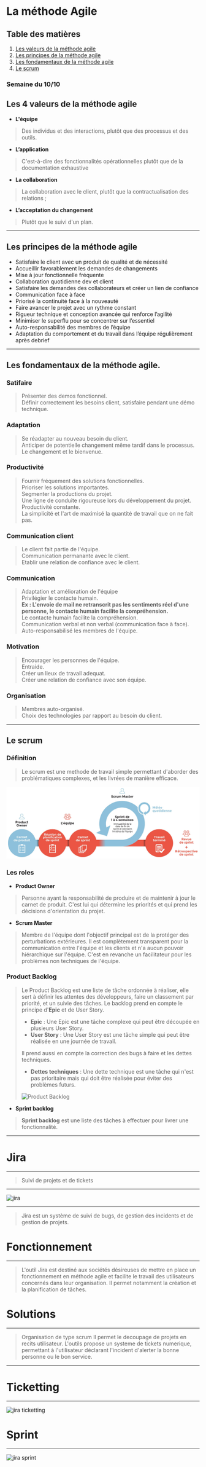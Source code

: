 # La méthode Agile

## Table des matières

1. [Les valeurs de la méthode agile](#vma)
2. [Les principes de la méthode agile](#pma)
3. [Les fondamentaux de la méthode agile](#fma) 
4. [Le scrum](#scrum)

### Semaine du 10/10

## Les 4 valeurs de la méthode agile <a name="vma"></a>

  
- **L'équipe**

>  Des individus et des interactions, plutôt que des processus et des outils.

- **L’application** 

> C'est-à-dire des fonctionnalités opérationnelles plutôt que de la documentation exhaustive

- **La collaboration** 

> La collaboration avec le client, plutôt que la contractualisation des relations ;


- **L’acceptation du changement**

> Plutôt que le suivi d'un plan.

---

## Les principes de la méthode agile <a name="pma"></a>

- Satisfaire le client avec un produit de qualité et de nécessité
- Accueillir favorablement les demandes de changements
- Mise à jour fonctionnelle fréquente
- Collaboration quotidienne dev et client
- Satisfaire les demandes des collaborateurs et créer un lien de confiance 
- Communication face à face
- Priorisé la continuité face à la nouveauté
- Faire avancer le projet avec un rythme constant
- Rigueur technique et conception avancée qui renforce l’agilité
- Minimiser le superflu pour se concentrer sur l’essentiel
- Auto-responsabilité des membres de l’équipe
- Adaptation du comportement et du travail dans l’équipe régulièrement après debrief


---



## Les fondamentaux de la méthode agile. <a name="fma"></a>

### Satifaire

> Présenter des demos fonctionnel. <br />
> Définir correctement les besoins client, satisfaire pendant une démo technique. <br />

### Adaptation

> Se réadapter au nouveau besoin du client. <br />
> Anticiper de potentielle changement même tardif dans le processus. <br />
> Le changement et le bienvenue. <br />

### Productivité

> Fournir fréquement des solutions fonctionnelles. <br />
> Prioriser les solutions importantes. <br />
> Segmenter la productions du projet. <br />
> Une ligne de conduite rigoureuse lors du développement du projet. <br />
> Productivité constante. <br />
> La simplicité et l'art de maximisé la quantité de travail que on ne fait pas. <br />

### Communication client

> Le client fait partie de l'équipe. <br />
> Communication permanante avec le client. <br />
> Etablir une relation de confiance avec le client. <br />

### Communication 

> Adaptation et amélioration de l'équipe <br />
> Privilégier le contacte humain. <br />
> **Ex : L'envoie de mail ne retranscrit pas les sentiments réel d'une personne, le contacte humain facilite la compréhension.** <br />
> Le contacte humain facilite la compréhension. <br />
> Communication verbal et non verbal (communication face à face). <br />
> Auto-responsabilisé les membres de l'équipe.

### Motivation

> Encourager les personnes de l'équipe. <br />
> Entraide. <br />
> Créer un lieux de travail adequat. <br />
> Créer une relation de confiance avec son équipe. <br />


### Organisation

> Membres auto-organisé. <br />
> Choix des technologies par rapport au besoin du client. <br />

---

## Le scrum <a name="scrum"></a>

### Définition

> Le scrum est une methode de travail simple permettant d'aborder des problématiques complexes, et les livrées de manière efficace.

<div>
<img src="../images/scrum_schema.jpeg">
</div>

### Les roles

- __**Product Owner**__

> Personne ayant la responsabilité de produire et de maintenir à jour le carnet de produit. C'est lui qui détermine les priorités et qui prend les décisions d'orientation du projet.

- __**Scrum Master**__

> Membre de l'équipe dont l'objectif principal est de la protéger des perturbations extérieures. Il est complètement transparent pour la communication entre l'équipe et les clients et n'a aucun pouvoir hiérarchique sur l'équipe. C'est en revanche un facilitateur pour les problèmes non techniques de l'équipe.


### Product Backlog

> Le Product Backlog est une liste de tâche ordonnée à réaliser, elle sert à définir les attentes des développeurs, faire un classement par priorité, et un suivie des tâches.
> Le backlog prend en compte le principe d'**Epic** et de User Story.
> 
> - **Epic** : Une Epic est une tâche complexe qui peut être découpée en plusieurs User Story.
> - **User Story** : Une User Story est une tâche simple qui peut être réalisée en une journée de travail.
> 
> Il prend aussi en compte la correction des bugs à faire et les dettes techniques.
> 
> - **Dettes techniques** : Une dette technique est une tâche qui n'est pas prioritaire mais qui doit être réalisée pour éviter des problèmes futurs.
> 
> ![Product Backlog](https://assets.asana.biz/transform/9a0eb346-33af-405d-9e6f-f63aad872c48/inline-project-management-product-backlog-1-fr-2x?io=transform:fill,width:1680&format=webp)


- __**Sprint backlog**__

> **Sprint backlog** est une liste des tâches à effectuer pour livrer une fonctionnalité.

---

# Jira
____
> Suivi de projets et de tickets
____
![jira](https://support.seiitra.com/images/atlassian-jira-logo-large.png)


___
> Jira est un système de suivi de bugs, de gestion des incidents et de gestion de projets.

# Fonctionnement
___
> L'outil Jira est destiné aux sociétés désireuses de mettre en place un fonctionnement en méthode agile et facilite le travail des utilisateurs concernés dans leur organisation. Il permet notamment la création et la planification de tâches.

# Solutions
___
> Organisation de type scrum
Il permet le decoupage de projets en recits utilisateur.
L'outils propose un systeme de tickets numerique, permettant à l'utilisateur déclarant l'incident d'alerter la bonne personne ou le bon service.
___

# Ticketting
___

![jira ticketting](https://f.hellowork.com/bdmtools/2019/12/jira-screenshot.png)

# Sprint
___
![jira sprint](https://community.atlassian.com/t5/image/serverpage/image-id/64818i8C5F9F01E83C2FDF/image-dimensions/689x388?v=v2)



